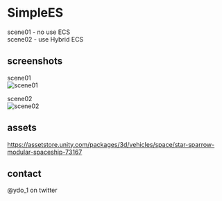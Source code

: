 # SimpleES
  scene01 - no use ECS  
  scene02 - use Hybrid ECS  
  

## screenshots

  scene01  
  <img src="https://github.com/ichiyaman/SimpleES/issues/1#issue-383313170" alt="scene01" title="scene01">  
  
  scene02  
  <img src="https://github.com/ichiyaman/SimpleES/issues/2#issue-383313301" alt="scene02" title="scene02">  
  
  
## assets
  https://assetstore.unity.com/packages/3d/vehicles/space/star-sparrow-modular-spaceship-73167  

## contact
  @ydo_1 on twitter  
 
